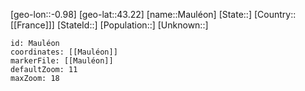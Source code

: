 ﻿---
location: [43.22,-0.98]
mapzoom: [7,12] 
mapmarker: city 
type: City
tags:
- geo/City


SpocWebEntityId: 32352
isDeleted: false
confidential: public

---
[geo-lon::-0.98]
[geo-lat::43.22]
[name::Mauléon]
[State::]
[Country::[[France]]]
[StateId::]
[Population::]
[Unknown::]


```leaflet
id: Mauléon
coordinates: [[Mauléon]]
markerFile: [[Mauléon]]
defaultZoom: 11 
maxZoom: 18
```
